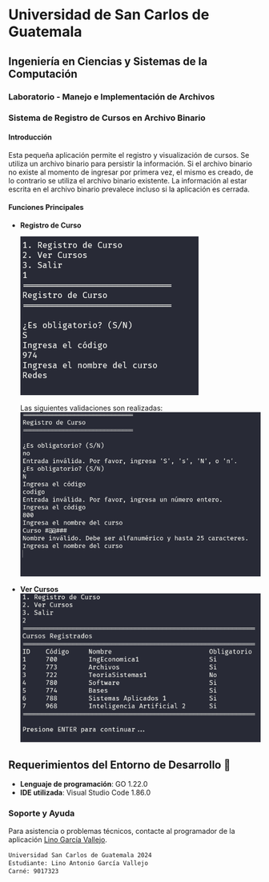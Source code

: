 # Universidad de San Carlos de Guatemala
## Ingeniería en Ciencias y Sistemas de la Computación
### Laboratorio - Manejo e Implementación de Archivos
### Sistema de Registro de Cursos en Archivo Binario

#### Introducción
Esta pequeña aplicación permite el registro y visualización de cursos. Se utiliza un archivo binario para persistir la información. Si el archivo binario no existe al momento de ingresar por primera vez, el mismo es creado, de lo contrario se utiliza el archivo binario existente. La información al estar escrita en el archivo binario  prevalece incluso si la aplicación es cerrada.

#### Funciones Principales
- **Registro de Curso** 

    ![alt text](images/image-1.png)

    Las siguientes validaciones son realizadas:
    ![alt text](images/image-2.png)

- **Ver Cursos**
![alt text](images/image.png)

## Requerimientos del Entorno de Desarrollo 🔧
* **Lenguaje de programación**: GO 1.22.0
* **IDE utilizada**: Visual Studio Code 1.86.0

### Soporte y Ayuda
Para asistencia o problemas técnicos, contacte al programador de la aplicación [Lino García Vallejo](mailto:2274031850101@ingenieria.usac.edu.gt). 

~~~
Universidad San Carlos de Guatemala 2024
Estudiante: Lino Antonio García Vallejo
Carné: 9017323
~~~